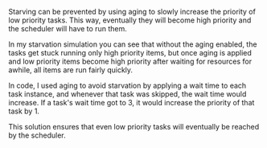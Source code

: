 Starving can be prevented by using aging to slowly increase the priority of low priority tasks. This way, eventually they will become high priority and the scheduler will have to run them. 

In my starvation simulation you can see that without the aging enabled, the tasks get stuck running only high priority items, but once aging is applied and low priority items become high priority after waiting for resources for awhile, all items are run fairly quickly. 

In code, I used aging to avoid starvation by applying a wait time to each task instance, and whenever that task was skipped, the wait time would increase. 
If a task's wait time got to 3, it would increase the priority of that task by 1. 

This solution ensures that even low priority tasks will eventually be reached by the scheduler.